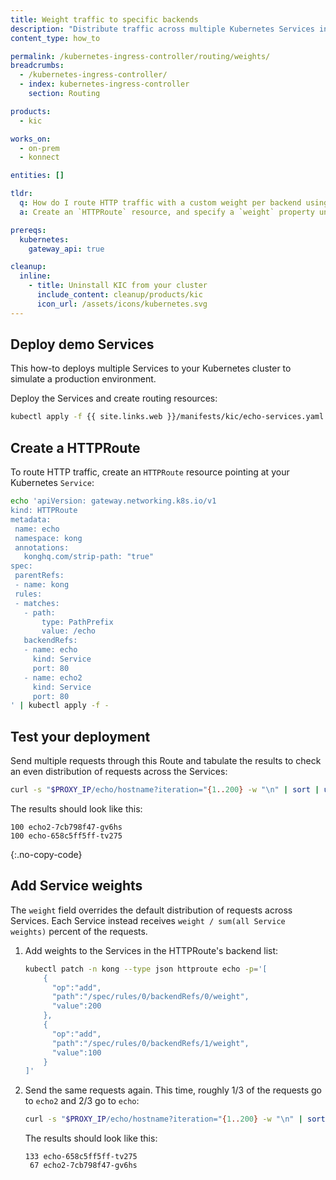 ```yaml
---
title: Weight traffic to specific backends
description: "Distribute traffic across multiple Kubernetes Services in a single HTTPRoute"
content_type: how_to

permalink: /kubernetes-ingress-controller/routing/weights/
breadcrumbs:
  - /kubernetes-ingress-controller/
  - index: kubernetes-ingress-controller
    section: Routing

products:
  - kic

works_on:
  - on-prem
  - konnect

entities: []

tldr:
  q: How do I route HTTP traffic with a custom weight per backend using {{ site.kic_product_name }}?
  a: Create an `HTTPRoute` resource, and specify a `weight` property under `spec.rules[*].backendRefs[*].weight` to route traffic to specific backends.

prereqs:
  kubernetes:
    gateway_api: true

cleanup:
  inline:
    - title: Uninstall KIC from your cluster
      include_content: cleanup/products/kic
      icon_url: /assets/icons/kubernetes.svg
---
```


## Deploy demo Services

This how-to deploys multiple Services to your Kubernetes cluster to simulate a production environment.

Deploy the Services and create routing resources:

```bash
kubectl apply -f {{ site.links.web }}/manifests/kic/echo-services.yaml -n kong
```

## Create a HTTPRoute

To route HTTP traffic, create an `HTTPRoute` resource pointing at your Kubernetes `Service`:

```bash
echo 'apiVersion: gateway.networking.k8s.io/v1
kind: HTTPRoute
metadata:
 name: echo
 namespace: kong
 annotations:
   konghq.com/strip-path: "true"
spec:
 parentRefs:
 - name: kong
 rules:
 - matches:
   - path:
       type: PathPrefix
       value: /echo
   backendRefs:
   - name: echo
     kind: Service
     port: 80
   - name: echo2
     kind: Service
     port: 80
' | kubectl apply -f -
```

## Test your deployment

Send multiple requests through this Route and tabulate the results to check an even distribution of requests across the Services:

```bash
curl -s "$PROXY_IP/echo/hostname?iteration="{1..200} -w "\n" | sort | uniq -c
```

The results should look like this:

```text
100 echo2-7cb798f47-gv6hs
100 echo-658c5ff5ff-tv275
```
{:.no-copy-code}

## Add Service weights

The `weight` field overrides the default distribution of requests across Services. Each Service instead receives `weight / sum(all Service weights)` percent of the requests. 

1. Add weights to the Services in the HTTPRoute's backend list:

    ```bash
    kubectl patch -n kong --type json httproute echo -p='[
        {
          "op":"add",
          "path":"/spec/rules/0/backendRefs/0/weight",
          "value":200
        },
        {
          "op":"add",
          "path":"/spec/rules/0/backendRefs/1/weight",
          "value":100
        }
    ]'
    ```

1. Send the same requests again. This time, roughly 1/3 of the requests go to `echo2` and 2/3 go to `echo`:

    ```bash
    curl -s "$PROXY_IP/echo/hostname?iteration="{1..200} -w "\n" | sort | uniq -c
    ```

    The results should look like this:

    ```text
    133 echo-658c5ff5ff-tv275
     67 echo2-7cb798f47-gv6hs
   ```